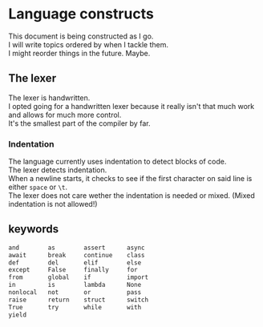 # Language constructs

This document is being constructed as I go.  
I will write topics ordered by when I tackle them.  
I might reorder things in the future. Maybe.  

## The lexer

The lexer is handwritten.  
I opted going for a handwritten lexer because it really isn't that much work and allows for much more control.  
It's the smallest part of the compiler by far.  

### Indentation

The language currently uses indentation to detect blocks of code.  
The lexer detects indentation.  
When a newline starts, it checks to see if the first character on said line is either `space` or `\t`.  
The lexer does not care wether the indentation is needed or mixed. (Mixed indentation is not allowed!)

## keywords

```txt
and        as        assert      async
await      break     continue    class
def        del       elif        else
except     False     finally     for
from       global    if          import
in         is        lambda      None
nonlocal   not       or          pass
raise      return    struct      switch
True       try       while       with
yield
```
